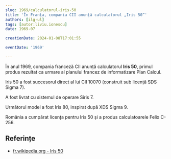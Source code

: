 ```yaml
---
slug: 1969/calculatorul-iris-50
title: 'În Franța, compania CII anunță calculatorul „Iris 50”'
authors: [ilg-ul]
tags: [autor:liviu.ionescu]
date: 1969-07

creationDate: 2024-01-08T17:01:55

eventDate: '1969'

---
```


În anul 1969, compania franceză CII anunță calculatorul **Iris 50**, primul
produs rezultat ca urmare al planului francez de informatizare
Plan Calcul.

<!-- truncate -->

Iris 50 a fost succesorul direct al lui CII 10070 (construit sub
licență SDS Sigma 7).

A fost livrat cu sistemul de operare Siris 7.

Următorul model a fost Iris 80, inspirat după XDS Sigma 9.

România a cumpărat licența pentru Iris 50 și a produs calculatoarele
Felix C-256.

## Referințe

- [fr.wikipedia.org - Iris 50](https://fr.wikipedia.org/wiki/Iris_50)
